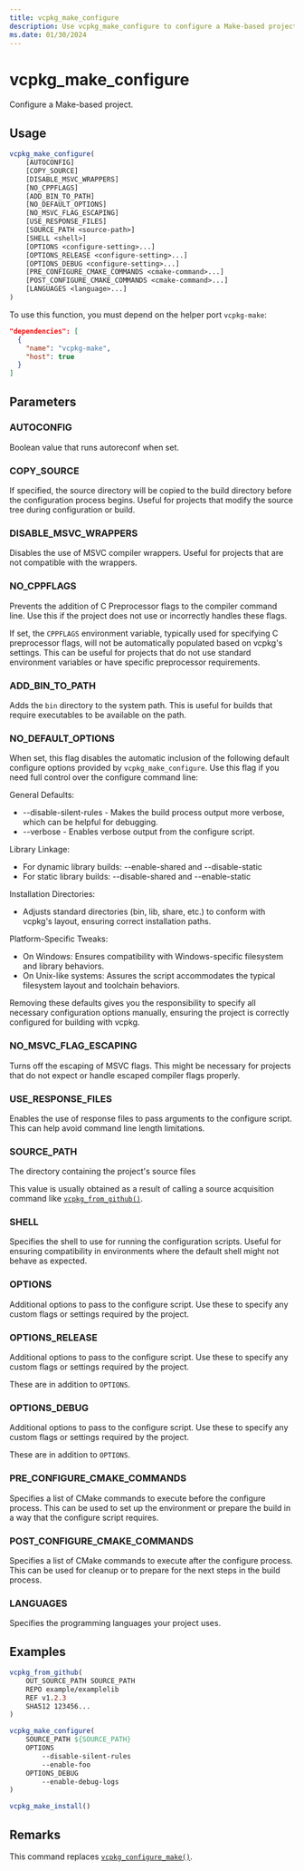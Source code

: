 ```yaml
---
title: vcpkg_make_configure
description: Use vcpkg_make_configure to configure a Make-based project.
ms.date: 01/30/2024
---
```

# vcpkg_make_configure

Configure a Make-based project.

## Usage
        
```cmake
vcpkg_make_configure(
    [AUTOCONFIG]
    [COPY_SOURCE]
    [DISABLE_MSVC_WRAPPERS]
    [NO_CPPFLAGS]
    [ADD_BIN_TO_PATH]
    [NO_DEFAULT_OPTIONS]
    [NO_MSVC_FLAG_ESCAPING]
    [USE_RESPONSE_FILES]
    [SOURCE_PATH <source-path>]
    [SHELL <shell>]
    [OPTIONS <configure-setting>...]
    [OPTIONS_RELEASE <configure-setting>...]
    [OPTIONS_DEBUG <configure-setting>...]
    [PRE_CONFIGURE_CMAKE_COMMANDS <cmake-command>...]
    [POST_CONFIGURE_CMAKE_COMMANDS <cmake-command>...]
    [LANGUAGES <language>...]
)
```

To use this function, you must depend on the helper port `vcpkg-make`:

```json
"dependencies": [
  {
    "name": "vcpkg-make",
    "host": true
  }
]
```

## Parameters

### AUTOCONFIG

Boolean value that runs autoreconf when set.

### COPY_SOURCE

If specified, the source directory will be copied to the build directory before the configuration process begins. Useful for projects that modify the source tree during configuration or build.

### DISABLE_MSVC_WRAPPERS

Disables the use of MSVC compiler wrappers. Useful for projects that are not compatible with the wrappers.

### NO_CPPFLAGS

Prevents the addition of C Preprocessor flags to the compiler command line. Use this if the project does not use or incorrectly handles these flags.

If set, the `CPPFLAGS` environment variable, typically used for specifying C preprocessor flags, will not be automatically populated based on vcpkg's settings. This can be useful for projects that do not use standard environment variables or have specific preprocessor requirements.

### ADD_BIN_TO_PATH

Adds the `bin` directory to the system path. This is useful for builds that require executables to be available on the path.

### NO_DEFAULT_OPTIONS

When set, this flag disables the automatic inclusion of the following default configure options provided by `vcpkg_make_configure`. Use this flag if you need full control over the configure command line:

General Defaults:
* --disable-silent-rules - Makes the build process output more verbose, which can be helpful for debugging.
* --verbose - Enables verbose output from the configure script.

Library Linkage:
* For dynamic library builds: --enable-shared and --disable-static
* For static library builds: --disable-shared and --enable-static

Installation Directories:
* Adjusts standard directories (bin, lib, share, etc.) to conform with vcpkg's layout, ensuring correct installation paths.

Platform-Specific Tweaks:
* On Windows: Ensures compatibility with Windows-specific filesystem and library behaviors.
* On Unix-like systems: Assures the script accommodates the typical filesystem layout and toolchain behaviors.

Removing these defaults gives you the responsibility to specify all necessary configuration options manually, ensuring the project is correctly configured for building with vcpkg.

### NO_MSVC_FLAG_ESCAPING

Turns off the escaping of MSVC flags. This might be necessary for projects that do not expect or handle escaped compiler flags properly.

### USE_RESPONSE_FILES

Enables the use of response files to pass arguments to the configure script. This can help avoid command line length limitations.

### SOURCE_PATH

The directory containing the project's source files

This value is usually obtained as a result of calling a source acquisition command like [`vcpkg_from_github()`](vcpkg_from_github.md).

### SHELL

Specifies the shell to use for running the configuration scripts. Useful for ensuring compatibility in environments where the default shell might not behave as expected.

### OPTIONS

Additional options to pass to the configure script. Use these to specify any custom flags or settings required by the project.

### OPTIONS_RELEASE

Additional options to pass to the configure script. Use these to specify any custom flags or settings required by the project.

These are in addition to `OPTIONS`.

### OPTIONS_DEBUG

Additional options to pass to the configure script. Use these to specify any custom flags or settings required by the project.

These are in addition to `OPTIONS`.

### PRE_CONFIGURE_CMAKE_COMMANDS

Specifies a list of CMake commands to execute before the configure process. This can be used to set up the environment or prepare the build in a way that the configure script requires.

### POST_CONFIGURE_CMAKE_COMMANDS

Specifies a list of CMake commands to execute after the configure process. This can be used for cleanup or to prepare for the next steps in the build process.

### LANGUAGES

Specifies the programming languages your project uses.

## Examples

```cmake
vcpkg_from_github(
    OUT_SOURCE_PATH SOURCE_PATH
    REPO example/examplelib
    REF v1.2.3
    SHA512 123456...
)

vcpkg_make_configure(
    SOURCE_PATH ${SOURCE_PATH}
    OPTIONS
        --disable-silent-rules
        --enable-foo
    OPTIONS_DEBUG
        --enable-debug-logs
)

vcpkg_make_install()
```

## Remarks

This command replaces [`vcpkg_configure_make()`](vcpkg_configure_make.md).
